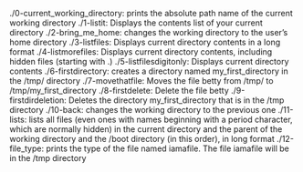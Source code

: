 ./0-current_working_directory: prints the absolute path name of the current working directory
./1-listit: Displays the contents list of your current directory
./2-bring_me_home:  changes the working directory to the user’s home directory
./3-listfiles: Displays current directory contents in a long format
./4-listmorefiles: Displays current directory contents, including hidden files (starting with .)
./5-listfilesdigitonly: Displays current directory contents
./6-firstdirectory: creates a directory named my_first_directory in the /tmp/ directory
./7-movethatfile: Moves the file betty from /tmp/ to /tmp/my_first_directory
./8-firstdelete: Delete the file betty
./9-firstdirdeletion: Deletes the directory my_first_directory that is in the /tmp directory
./10-back: changes the working directory to the previous one
./11-lists: lists all files (even ones with names beginning with a period character, which are normally hidden) in the current directory and the parent of the working directory and the /boot directory (in this order), in long format
./12-file_type: prints the type of the file named iamafile. The file iamafile will be in the /tmp directory 
